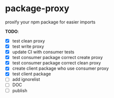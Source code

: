 <!-- @format -->

# package-proxy

proxify your npm package for easier imports

**TODO**:

- [x] test clean proxy
- [x] test write proxy
- [x] update CI with consumer tests
- [x] test consumer package correct create proxy
- [x] test consumer package correct clean proxy
- [x] create client package who use consumer proxy
- [x] test client package
- [ ] add ignorelist
- [ ] DOC
- [ ] publish

